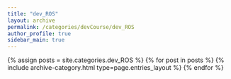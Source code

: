 ```yaml
---
title: "dev_ROS"
layout: archive
permalink: /categories/devCourse/dev_ROS
author_profile: true
sidebar_main: true
---
```



{% assign posts = site.categories.dev_ROS %}
{% for post in posts %} {% include archive-category.html type=page.entries_layout %} {% endfor %}
